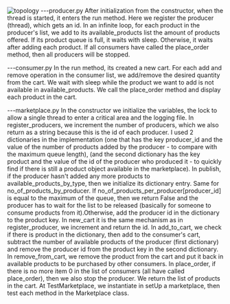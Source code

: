 ![topology](https://i.imgur.com/qy7xIaf.png)
---producer.py After initialization from the constructor, when the thread is started, it enters the run method. Here we register the producer (thread), which gets an id. In an infinite loop, for each product in the producer's list, we add to its available_products list the amount of products offered. If its product queue is full, it waits with sleep. Otherwise, it waits after adding each product. If all consumers have called the place_order method, then all producers will be stopped.

---consumer.py In the run method, its created a new cart. For each add and remove operation in the consumer list, we add/remove the desired quantity from the cart. We wait with sleep while the product we want to add is not available in available_products. We call the place_order method and display each product in the cart.

---marketplace.py In the constructor we initialize the variables, the lock to allow a single thread to enter a critical area and the logging file. In register_producers, we increment the number of producers, which we also return as a string because this is the id of each producer. I used 2 dictionaries in the implementation (one that has the key producer_id and the value of the number of products added by the producer - to compare with the maximum queue length), (and the second dictionary has the key product and the value of the id of the producer who produced it - to quickly find if there is still a product object available in the marketplace). In publish, if the producer hasn't added any more products to available_products_by_type, then we initialize its dictionary entry. Same for no_of_products_by_producer. If no_of_products_per_producer[producer_id] is equal to the maximum of the queue, then we return False and the producer has to wait for the list to be released (basically for someone to consume products from it).Otherwise, add the producer id in the dictionary to the product key. In new_cart it is the same mechanism as in register_producer, we increment and return the id. In add_to_cart, we check if there is product in the dictionary, then add to the consumer's cart, subtract the number of available products of the producer (first dictionary) and remove the producer id from the product key in the second dictionary. In remove_from_cart, we remove the product from the cart and put it back in available products to be purchased by other consumers. In place_order, if there is no more item 0 in the list of consumers (all have called place_order), then we also stop the producer. We return the list of products in the cart. At TestMarketplace, we instantiate in setUp a marketplace, then test each method in the Marketplace class.